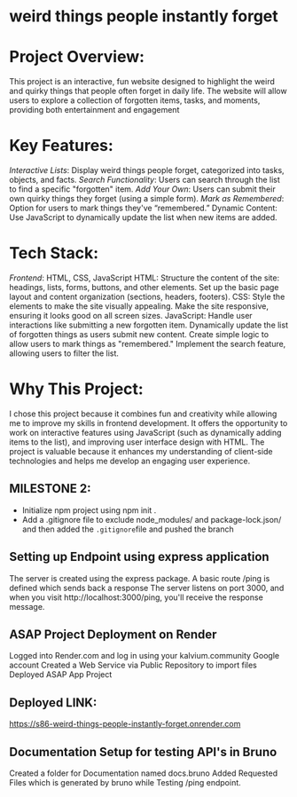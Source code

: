 # weird things people instantly forget

# Project Overview:
This project is an interactive, fun website designed to highlight the weird and quirky things that people often forget in daily life. 
The website will allow users to explore a collection of forgotten items, tasks, and moments, providing both entertainment and engagement

# Key Features:
*Interactive Lists*: Display weird things people forget, categorized into tasks, objects, and facts.
*Search Functionality*: Users can search through the list to find a specific "forgotten" item.
*Add Your Own*: Users can submit their own quirky things they forget (using a simple form).
*Mark as Remembered*: Option for users to mark things they've “remembered.”
Dynamic Content: Use JavaScript to dynamically update the list when new items are added.

# Tech Stack:
*Frontend*: HTML, CSS, JavaScript 
HTML:
Structure the content of the site: headings, lists, forms, buttons, and other elements.
Set up the basic page layout and content organization (sections, headers, footers).
CSS:
Style the elements to make the site visually appealing.
Make the site responsive, ensuring it looks good on all screen sizes.
JavaScript:
Handle user interactions like submitting a new forgotten item.
Dynamically update the list of forgotten things as users submit new content.
Create simple logic to allow users to mark things as "remembered."
Implement the search feature, allowing users to filter the list.

# Why This Project:
I chose this project because it combines fun and creativity while allowing me to improve my skills in frontend development.
 It offers the opportunity to work on interactive features using JavaScript (such as dynamically adding items to the list), 
 and improving user interface design with HTML. The project is valuable because it enhances my understanding of client-side technologies and
  helps me develop an engaging user experience.

## MILESTONE 2:
- Initialize npm project using npm init .
- Add a .gitignore file to exclude node_modules/ and package-lock.json/ and then added the  `.gitignore`file  and pushed the branch

## Setting up Endpoint using express application
The server is created using the express package.
A basic route /ping is defined which sends back a response
The server listens on port 3000, and when you visit http://localhost:3000/ping, you'll receive the response message.

## ASAP Project Deployment on Render
Logged into Render.com and log in using your kalvium.community Google account
Created a Web Service via Public Repository to import files
Deployed ASAP App Project

## Deployed LINK:
https://s86-weird-things-people-instantly-forget.onrender.com

## Documentation Setup for testing API's in Bruno
Created a folder for Documentation named docs.bruno
Added Requested Files which is generated by bruno while Testing /ping endpoint.


